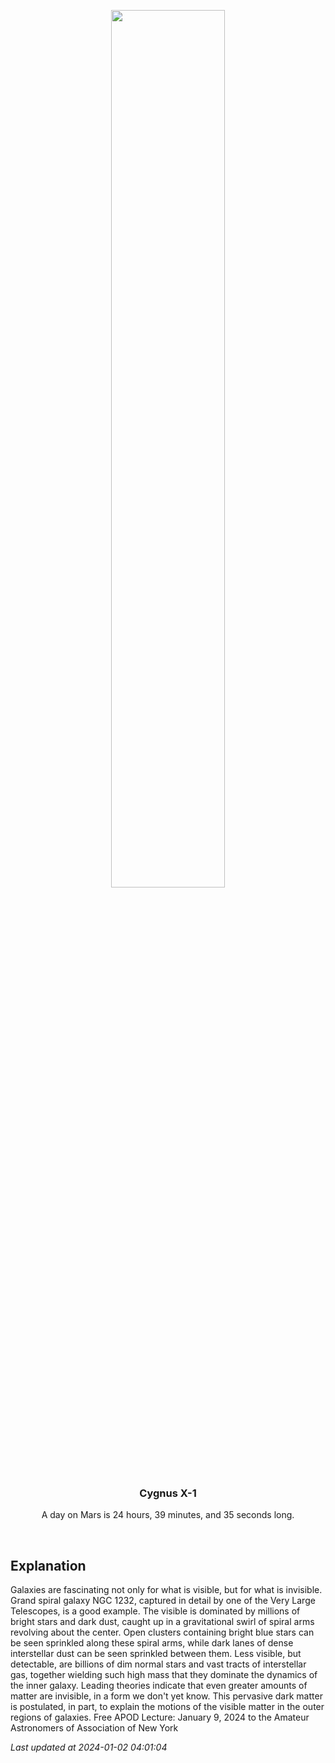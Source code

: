 <p align='center'>
    <img src='https://apod.nasa.gov/apod/image/2401/ngc1232b_vlt_960.jpg' width='60%' />
    <h3 align="center">Cygnus X-1</h3>
    <p align="center">A day on Mars is 24 hours, 39 minutes, and 35 seconds long.</p>
</p>
<br/>

Explanation
--
Galaxies are fascinating not only for what is visible, but for what is invisible. Grand spiral galaxy NGC 1232, captured in detail by one of the Very Large Telescopes, is a good example.  The visible is dominated by millions of bright stars and dark dust, caught up in a gravitational swirl of spiral arms revolving about the center. Open clusters containing bright blue stars can be seen sprinkled along these spiral arms, while dark lanes of dense interstellar dust can be seen sprinkled between them. Less visible, but detectable, are billions of dim normal stars and vast tracts of interstellar gas, together wielding such high mass that they dominate the dynamics of the inner galaxy.  Leading theories indicate that even greater amounts of matter are invisible, in a form we don't yet know. This pervasive dark matter is postulated, in part, to explain the motions of the visible matter in the outer regions of galaxies.    Free APOD Lecture: January 9, 2024 to the Amateur Astronomers of Association of New York


*Last updated at 2024-01-02 04:01:04*

